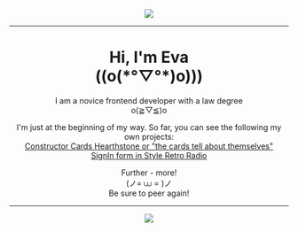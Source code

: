 <div id="header" align="center">
  <img src="https://media.giphy.com/media/4QxQgWZHbeYwM/giphy.gif"/>
</div>

---

<h1 align="center">Hi, I'm Eva<br>((o(*°▽°*)o)))</h1>

<div id="main" align="center"">

  <p font-weight="bold" color="rgb(230, 243, 251)">I am a novice frontend developer with a law degree<br>o(≧▽≦)o	</p>

  <p font-weight="bold" color="rgb(230, 243, 251)">I'm just at the beginning of my way. So far, you can see the following my own projects:<br><a color="rgb(19, 141, 237)" text-decoration="underline" font-weight="bold" href="https://grigoryevaeva.github.io/constructorCardsHearthstone/">Constructor Cards Hearthstone or "the cards tell about themselves"</a><br><a color="rgb(19, 141, 237)" text-decoration="underline" font-weight="bold" href="https://grigoryevaeva.github.io/RetroRadioSignin/">SignIn form in Style Retro Radio</a></p>

  <p font-weight="bold" color="rgb(230, 243, 251)">Further - more!<br>(ノ= ⩊ = )ノ<br>Be sure to peer again!</p>
</div>

---

<div id="header" align="center">
  <img src="https://media.giphy.com/media/yALcFbrKshfoY/giphy.gif"/>
</div>
